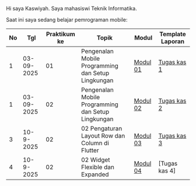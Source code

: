 Hi saya Kaswiyah. 
Saya mahasiswi Teknik Informatika.

Saat ini saya sedang belajar pemrograman mobile:

| No  | Tgl  | Praktikum ke  | Topik  | Modul | Template Laporan |
| ------------ | ------------ | ------------ | ------------ | ------------ | ------------ | 
|  1 | 03-09-2025  | 01  | Pengenalan Mobile Programming dan Setup Lingkungan  | [Modul 01](https://docs.google.com/document/d/1aVRJTNYvTpJY1oBlYQX1pxzbSQFfJ98n/edit?usp=sharing&ouid=104944616880503288967&rtpof=true&sd=true "Modul 01") | [Tugas kas 1](https://drive.google.com/drive/folders/1C-teENK0FOGYWoHc6TLfjjGxqOmvoM8K?usp=sharing](https://drive.google.com/file/d/1ZERFkTkyepEsxPCiDTOruuPlfaoY9PRT/view?usp=drive_link)) |
|  1 | 03-09-2025  | 02  | Pengenalan Mobile Programming dan Setup Lingkungan  | [Modul 02](https://docs.google.com/document/d/1bAyuU6jrKHtkA4Xj5qt7JtetDfKI22JQ/edit?usp=sharing&ouid=104944616880503288967&rtpof=true&sd=true "Modul 02")| [Tugas kas 2](https://docs.google.com/document/d/1wie0WZLUFwCLTRCIop5fmH-7mAGyVkCN/edit?usp=sharing&ouid=104944616880503288967&rtpof=true&sd=true "Template laporan](https://drive.google.com/drive/folders/1yHHola44GKxdNCfNfPazCChmlj4sPi82?usp=sharing)")|
| 3 |	10-9-2025 |02	| 02	Pengaturan Layout Row dan Column di Flutter |	[Modul 03](https://drive.google.com/file/d/1gIgl7aoclgOV_NzmygZbeMh5IfxyfyRP/view) | [Tugas kas 3](https://drive.google.com/file/d/1_lc4PsQIGMVyI0op2DEaCsp94dkZkPck/view?usp=sharing)
| 4 |	10-9-2025 |02 |	02	Widget Flexible dan Expanded	 | [Modul 04](https://drive.google.com/file/d/1mtCScd_vPk-hPPJ-4FVrpd8PFaecZS2z/view) |	[Tugas kas 4]
